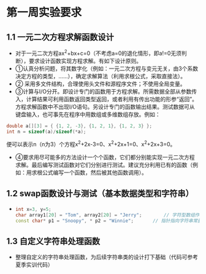 # 第一周实验要求
## 1.1 一元二次方程求解函数设计
- 对于一元二次方程ax<sup>2</sup>+bx+c=0（不考虑a=0的退化情形，即a!=0无须判断），要求设计函数实现方程求解。有如下设计原则。
- ①认真分析问题，将其数字化（例如：一元二次方程与变元无关，由3个系数决定方程的类型，……），确定求解算法（利用求根公式，采取直接法）。
- ② 采用多文件结构，合理使用头文件和源程序文件；不使用全局变量。
- ③计算与I/O分开。即设计专门的函数用于方程求解。所需数据全部从参数传入，计算结果可利用函数返回类型返回，或者利用有传出功能的形参“返回”。方程求解函数中不出现I/O语句。另设计专门的函数输出结果。测试数据可从键盘输入，也可事先在程序中用数组或多维数组存放。例如：
```cpp
double a[][3] = { {1, 2, -3}, {1, 2, 1}, {1, 2, 3} };
int n = sizeof(a)/sizeof(*a);
```
便可以表示n（n为3）个方程x<sup>2</sup>+2x-3=0、x<sup>2</sup>+2x+1=0、x<sup>2</sup>+2x+3=0。
- ④要求用尽可能多的方法设计一个个函数，它们都分别能实现一元二次方程求解。最后编写测试函数对它们分别进行测试。建议充分利用已有的函数（例如：用求根公式编写一个函数，然后被其他函数调用）。

## 1.2 swap函数设计与测试（基本数据类型和字符串）

- ```cpp
  int x=3, y=5;
  char array1[20] = "Tom", array2[20] = "Jerry";		// 字符型数组作为C-字符串的容器
  const char* p1 = "Snoopy", * p2 = "Winnie";		// 指针指向字符串常量（常量数组的首地址）
  ```

## 1.3 自定义字符串处理函数
- 整理自定义的字符串处理函数，为后续字符串类的设计打下基础（代码可参考夏季实训代码）
